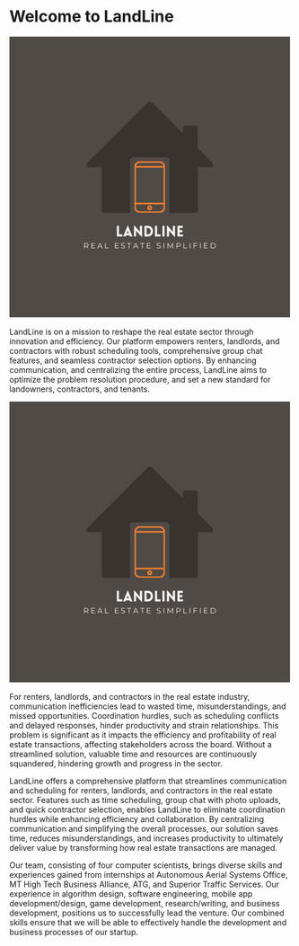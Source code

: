 # Welcome to LandLine

![LandLine Logo](./resources/12.png)

LandLine is on a mission to reshape the real estate sector through innovation and efficiency. Our platform empowers renters, landlords, and contractors with robust scheduling tools, comprehensive group chat features, 
and seamless contractor selection options. By enhancing communication, and centralizing the entire process, LandLine aims to optimize the problem resolution procedure, and set a new standard for landowners, contractors, 
and tenants.

[![LandLine Video](./resources/12.png)](https://youtu.be/TONEA-gyeqw)

For renters, landlords, and contractors in the real estate industry, communication inefficiencies lead to wasted time, misunderstandings, and missed opportunities. Coordination hurdles, such as scheduling conflicts and 
delayed responses, hinder productivity and strain relationships. This problem is significant as it impacts the efficiency and profitability of real estate transactions, affecting stakeholders across the board. Without 
a streamlined solution, valuable time and resources are continuously squandered, hindering growth and progress in the sector.

LandLine offers a comprehensive platform that streamlines communication and scheduling for renters, landlords, and contractors in the real estate sector. Features such as time scheduling, group chat with photo uploads, 
and quick contractor selection, enables LandLine to eliminate coordination hurdles while enhancing efficiency and collaboration. By centralizing communication and simplifying the overall processes, our solution saves 
time, reduces misunderstandings, and increases productivity to ultimately deliver value by transforming how real estate transactions are managed.

Our team, consisting of four computer scientists, brings diverse skills and experiences gained from internships at Autonomous Aerial Systems Office, MT High Tech Business Alliance, ATG, and Superior Traffic Services. 
Our experience in algorithm design, software engineering, mobile app development/design, game development, research/writing, and business development, positions us to successfully lead the venture. Our combined skills 
ensure that we will be able to effectively handle the development and business processes of our startup. 
